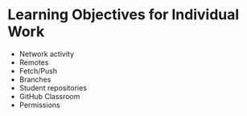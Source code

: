 # Learning Objectives for Individual Work

* Network activity
* Remotes
* Fetch/Push
* Branches
* Student repositories
* GitHub Classroom
* Permissions
